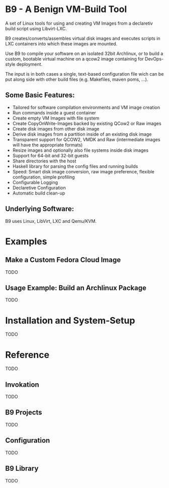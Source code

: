 B9 - A Benign VM-Build Tool
===========================

A set of Linux tools for using and creating VM Images from a declaretiv build
script using Libvirt-LXC.

B9 creates/converts/assembles virtual disk images and executes scripts in LXC
containers into which these images are mounted.

Use B9 to compile your software on an isolated 32bit Archlinux, or to build a
custom, bootable virtual machine on a qcow2 image containing for DevOps-style
deployment.

The input is in both cases a single, text-based configuration file wich can be
put along side with other build files (e.g. Makefiles, maven poms, ...).

Some Basic Features:
--------------------
* Tailored for software compilation environments and VM image creation
* Run commands inside a guest container
* Create empty VM Images with file system
* Create CopyOnWrite-Images backed by existing QCow2 or Raw images
* Create disk images from other disk image
* Derive disk images from a partition inside of an existing disk image
* Transparent support for QCOW2, VMDK and Raw (intermediate images will have the appropriate formats)
* Resize images and optionally also file systems inside disk images
* Support for 64-bit and 32-bit guests
* Share directories with the host
* Haskell library for parsing the config files and running builds
* Speed: Smart disk image conversion, raw image preference, flexible configuration, simple profiling
* Configurable Logging
* Declaretive Configuration
* Automatic build clean-up

Underlying Software:
--------------------

B9 uses Linux, LibVirt, LXC and Qemu/KVM.


Examples
========

Make a Custom Fedora Cloud Image
--------------------------------
TODO

Usage Example: Build an Archlinux Package
-----------------------------------------
TODO

Installation and System-Setup
=============================
TODO

Reference
=========
TODO

Invokation
-----------
TODO

B9 Projects
------------
TODO

Configuration
-------------
TODO

B9 Library
----------
TODO
